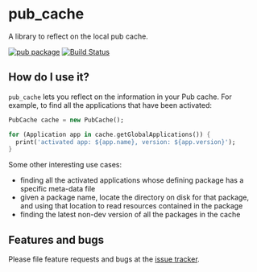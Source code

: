 # pub_cache

A library to reflect on the local pub cache.

[![pub package](http://img.shields.io/pub/v/pub_cache.svg)](https://pub.dartlang.org/packages/pub_cache)
[![Build Status](https://travis-ci.org/google/pub_cache.svg)](https://travis-ci.org/google/pub_cache)

## How do I use it?

`pub_cache` lets you reflect on the information in your Pub cache. For example,
to find all the applications that have been activated:

```dart
PubCache cache = new PubCache();

for (Application app in cache.getGlobalApplications()) {
  print('activated app: ${app.name}, version: ${app.version}');
}
```

Some other interesting use cases:

- finding all the activated applications whose defining package has a specific
  meta-data file
- given a package name, locate the directory on disk for that package, and
  using that location to read resources contained in the package
- finding the latest non-dev version of all the packages in the cache

## Features and bugs

Please file feature requests and bugs at the [issue tracker][tracker].

[tracker]: https://github.com/google/pub_cache/issues
